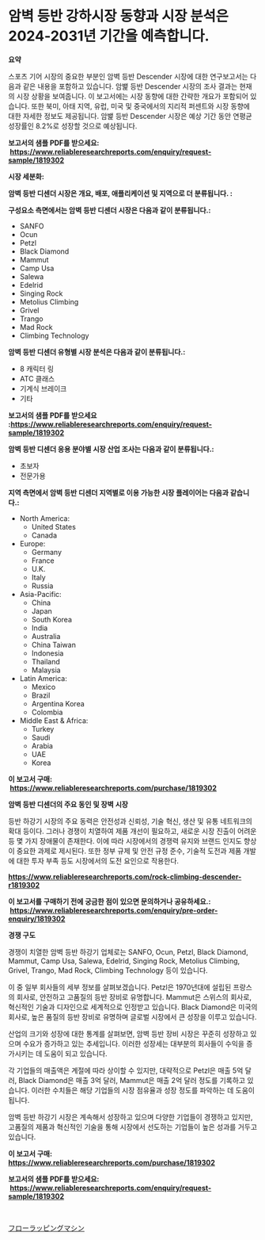 <p><h1>암벽 등반 강하시장 동향과 시장 분석은 2024-2031년 기간을 예측합니다.</h1></p><p><strong>요약</strong></p>
<p><p>스포츠 기어 시장의 중요한 부분인 암벽 등반 Descender 시장에 대한 연구보고서는 다음과 같은 내용을 포함하고 있습니다. 암밽 등반 Descender 시장의 조사 결과는 현재의 시장 상황을 보여줍니다. 이 보고서에는 시장 동향에 대한 간략한 개요가 포함되어 있습니다. 또한 북미, 아태 지역, 유럽, 미국 및 중국에서의 지리적 퍼센트와 시장 동향에 대한 자세한 정보도 제공됩니다. 암밽 등반 Descender 시장은 예상 기간 동안 연평균 성장률인 8.2%로 성장할 것으로 예상됩니다.</p></p>
<p><strong>보고서의 샘플 PDF를 받으세요: &nbsp;<a href="https://www.reliableresearchreports.com/enquiry/request-sample/1819302">https://www.reliableresearchreports.com/enquiry/request-sample/1819302</a></strong></p>
<p><strong>시장 세분화:</strong></p>
<p><strong> 암벽 등반 디센더 시장은 개요, 배포, 애플리케이션 및 지역으로 더 분류됩니다. :</strong></p>
<p><strong>구성요소 측면에서는 암벽 등반 디센더 시장은 다음과 같이 분류됩니다.:</strong></p>
<p><ul><li>SANFO</li><li>Ocun</li><li>Petzl</li><li>Black Diamond</li><li>Mammut</li><li>Camp Usa</li><li>Salewa</li><li>Edelrid</li><li>Singing Rock</li><li>Metolius Climbing</li><li>Grivel</li><li>Trango</li><li>Mad Rock</li><li>Climbing Technology</li></ul></p>
<p><strong> 암벽 등반 디센더 유형별 시장 분석은 다음과 같이 분류됩니다.:</strong></p>
<p><ul><li>8 캐릭터 링</li><li>ATC 클래스</li><li>기계식 브레이크</li><li>기타</li></ul></p>
<p><strong>보고서의 샘플 PDF를 받으세요 :<a href="https://www.reliableresearchreports.com/enquiry/request-sample/1819302">https://www.reliableresearchreports.com/enquiry/request-sample/1819302</a></strong></p>
<p><strong> 암벽 등반 디센더 응용 분야별 시장 산업 조사는 다음과 같이 분류됩니다.:</strong></p>
<p><ul><li>초보자</li><li>전문가용</li></ul></p>
<p><strong>지역 측면에서 암벽 등반 디센더 지역별로 이용 가능한 시장 플레이어는 다음과 같습니다.:</strong></p>
<p><ul>
    <li>
        North America:
        <ul>
            <li>United States</li>
            <li>Canada</li>
        </ul>
    </li>
    <li>
        Europe:
        <ul>
            <li>Germany</li>
            <li>France</li>
            <li>U.K.</li>
            <li>Italy</li>
            <li>Russia</li>
        </ul>
    </li>
    <li>
        Asia-Pacific:
        <ul>
            <li>China</li>
            <li>Japan</li>
            <li>South Korea</li>
            <li>India</li>
            <li>Australia</li>
            <li>China Taiwan</li>
            <li>Indonesia</li>
            <li>Thailand</li>
            <li>Malaysia</li>
        </ul>
    </li>
    <li>
        Latin America:
        <ul>
            <li>Mexico</li>
            <li>Brazil</li>
            <li>Argentina Korea</li>
            <li>Colombia</li>
        </ul>
    </li>
    <li>
        Middle East & Africa:
        <ul>
            <li>Turkey</li>
            <li>Saudi</li>
            <li>Arabia</li>
            <li>UAE</li>
            <li>Korea</li>
        </ul>
    </li>
    </ul></p>
<p><strong>이 보고서 구매: &nbsp;<a href="https://www.reliableresearchreports.com/purchase/1819302">https://www.reliableresearchreports.com/purchase/1819302</a></strong></p>
<p><strong>암벽 등반 디센더의 주요 동인 및 장벽 시장</strong></p>
<p><p>등반 하강기 시장의 주요 동력은 안전성과 신뢰성, 기술 혁신, 생산 및 유통 네트워크의 확대 등이다. 그러나 경쟁이 치열하여 제품 개선이 필요하고, 새로운 시장 진출이 어려운 등 몇 가지 장애물이 존재한다. 이에 따라 시장에서의 경쟁력 유지와 브랜드 인지도 향상이 중요한 과제로 제시된다. 또한 정부 규제 및 안전 규정 준수, 기술적 도전과 제품 개발에 대한 투자 부족 등도 시장에서의 도전 요인으로 작용한다.</p></p>
<p><strong><a href="https://www.reliableresearchreports.com/rock-climbing-descender-r1819302">https://www.reliableresearchreports.com/rock-climbing-descender-r1819302</a></strong></p>
<p><strong>이 보고서를 구매하기 전에 궁금한 점이 있으면 문의하거나 공유하세요.: &nbsp;<a href="https://www.reliableresearchreports.com/enquiry/pre-order-enquiry/1819302">https://www.reliableresearchreports.com/enquiry/pre-order-enquiry/1819302</a></strong></p>
<p><strong>경쟁 구도</strong></p>
<p><p>경쟁이 치열한 암벽 등반 하강기 업체로는 SANFO, Ocun, Petzl, Black Diamond, Mammut, Camp Usa, Salewa, Edelrid, Singing Rock, Metolius Climbing, Grivel, Trango, Mad Rock, Climbing Technology 등이 있습니다. </p><p>이 중 일부 회사들의 세부 정보를 살펴보겠습니다. Petzl은 1970년대에 설립된 프랑스의 회사로, 안전하고 고품질의 등반 장비로 유명합니다. Mammut은 스위스의 회사로, 혁신적인 기술과 디자인으로 세계적으로 인정받고 있습니다. Black Diamond은 미국의 회사로, 높은 품질의 등반 장비로 유명하며 글로벌 시장에서 큰 성장을 이루고 있습니다.</p><p>산업의 크기와 성장에 대한 통계를 살펴보면, 암벽 등반 장비 시장은 꾸준히 성장하고 있으며 수요가 증가하고 있는 추세입니다. 이러한 성장세는 대부분의 회사들이 수익을 증가시키는 데 도움이 되고 있습니다.</p><p>각 기업들의 매출액은 계절에 따라 상이할 수 있지만, 대략적으로 Petzl은 매출 5억 달러, Black Diamond은 매출 3억 달러, Mammut은 매출 2억 달러 정도를 기록하고 있습니다. 이러한 수치들은 해당 기업들의 시장 점유율과 성장 정도를 파악하는 데 도움이 됩니다.</p><p>암벽 등반 하강기 시장은 계속해서 성장하고 있으며 다양한 기업들이 경쟁하고 있지만, 고품질의 제품과 혁신적인 기술을 통해 시장에서 선도하는 기업들이 높은 성과를 거두고 있습니다.</p></p>
<p><strong>이 보고서 구매: &nbsp; <a href="https://www.reliableresearchreports.com/purchase/1819302">https://www.reliableresearchreports.com/purchase/1819302</a></strong></p>
<p><strong>보고서의 샘플 PDF를 받으세요: &nbsp;<a href="https://www.reliableresearchreports.com/enquiry/request-sample/1819302">https://www.reliableresearchreports.com/enquiry/request-sample/1819302</a></strong><strong></strong></p>
<p>&nbsp;</p>
<p><p><a href="https://github.com/nemesis2824/Market-Research-Report-List-1/blob/main/600016132491.md">フローラッピングマシン</a></p></p>